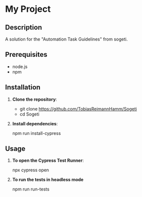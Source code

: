 # My Project

## Description

A solution for the "Automation Task Guidelines" from sogeti.

## Prerequisites

   - node.js
   - npm

## Installation

1. **Clone the repository**:

   - git clone https://github.com/TobiasReimannHamm/Sogeti
   - cd Sogeti

2. **Install dependencies**:

   npm run install-cypress

## Usage

1. **To open the Cypress Test Runner**:

   npx cypress open

2. **To run the tests in headless mode**

   npm run run-tests

